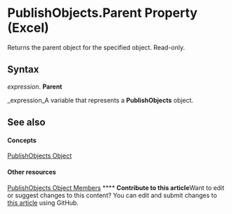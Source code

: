 
# PublishObjects.Parent Property (Excel)

Returns the parent object for the specified object. Read-only.


## Syntax

 _expression_. **Parent**

 _expression_A variable that represents a  **PublishObjects** object.


## See also


#### Concepts


 [PublishObjects Object](33ad393e-5ab6-2531-5e5b-42930fc596c0.md)
#### Other resources


 [PublishObjects Object Members](128e5605-90e1-76cc-98db-7dda7b763fc8.md)
****   **Contribute to this article**Want to edit or suggest changes to this content? You can edit and submit changes to  [this article](https://github.com/jhershey00/VBA_Excel_Test/OpenXMLCon/articles/9018477d-ef54-fc1b-fd99-2457830a86d5.md) using GitHub.

